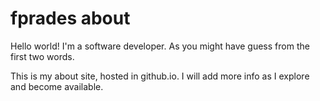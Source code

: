 # fprades about

Hello world! I'm a software developer. As you might have guess from the first two words.

This is my about site, hosted in github.io. I will add more info as I explore and become available.
